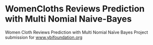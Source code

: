 # WomenCloths Reviews Prediction with Multi Nomial Naive-Bayes
Women Cloth Reviews Prediction with Multi Nomial Naïve Bayes 
Project submission for www.ybifoundation.org
